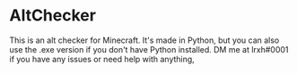 # AltChecker
This is an alt checker for Minecraft. It's made in Python, but you can also use the .exe version if you don't have Python installed. DM me at lrxh#0001 if you have any issues or need help with anything,
